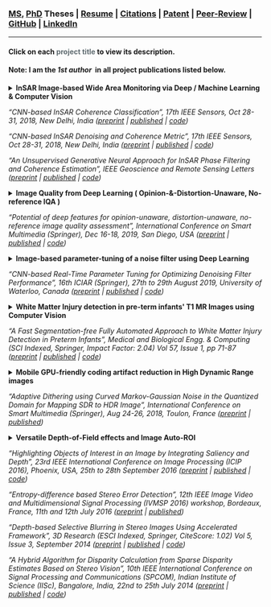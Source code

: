 ### [MS](Subhayan_NITK_Thesis_Oct14.pdf), [PhD](https://doi.org/10.7939/r3-pzk9-6119) Theses | [Resume](Subhayan_Mukherjee_Resume.pdf) | [Citations](https://scholar.google.co.in/citations?user=WNb9c1MAAAAJ) | [Patent](https://pdfpiw.uspto.gov/.piw?PageNum=0&docid=10223774&IDKey=42CB8E806635%0D%0A&HomeUrl=http%3A%2F%2Fpatft.uspto.gov%2Fnetacgi%2Fnph-Parser%3FSect1%3DPTO1%2526Sect2%3DHITOFF%2526p%3D1%2526u%3D%2Fnetahtml%2FPTO%2Fsrchnum.html%2526r%3D1%2526f%3DG%2526l%3D50%2526d%3DPALL%2526s1%3D10223774.PN.%2526OS%3D%2526RS%3D) | [Peer-Review]([https://publons.com/researcher/3127318/subhayan-mukherjee/peer-review/](https://www.webofscience.com/wos/author/record/2245200)) | [GitHub](https://github.com/subhayanmukherjee) | [LinkedIn](https://www.linkedin.com/in/subhayanmukherjee/)

---

#### **Click** on each <font color="#606c71"><strong>project title</strong></font> to view its description.
#### **Note**: I am the _**1st author**_&nbsp; in all project publications listed below.

<details>
  <summary><b>InSAR Image-based Wide Area Monitoring via Deep / Machine Learning & Computer Vision</b></summary>
  <p>Wide Area Monitoring System: Combining Machine Learning, Deep Learning & Computer Vision techniques to enhance the accuracy and speed of large scale motion mapping of ground displacement caused by groundwater extraction, mining, oil & gas, urban development etc. from Inteferometric Synthetic Aperture Radar (InSAR) satellite images. Developed first ever Convolutional Neural Network-based filtering and point-wise signal quality quantification methodology for InSAR, and further improved it to CNN-guided generative modeling-based approach.</p>
  <p>Implemented in Keras with Tensorflow-GPU back-end and Python, supported by the numpy, scipy, scikit-image, scikit-learn and matplotlib libraries in an Anaconda environment.</p>
</details>
<p style="font-style:italic;">
“CNN-based InSAR Coherence Classification”, 17th IEEE Sensors, Oct 28-31, 2018, New Delhi, India (<a href="https://arxiv.org/pdf/2001.06956">preprint</a> | <a href="https://doi.org/10.1109/ICSENS.2018.8589742">published</a> | <a href="https://github.com/subhayanmukherjee/classcoherence">code</a>)
</p>
<p style="font-style:italic;">
“CNN-based InSAR Denoising and Coherence Metric”, 17th IEEE Sensors, Oct 28-31, 2018, New Delhi, India (<a href="https://arxiv.org/pdf/2001.06954">preprint</a> | <a href="https://doi.org/10.1109/ICSENS.2018.8589920">published</a> | <a href="https://github.com/subhayanmukherjee/cnninsar">code</a>)
</p>
<p style="font-style:italic;">
“An Unsupervised Generative Neural Approach for InSAR Phase Filtering and Coherence Estimation”, IEEE Geoscience and Remote Sensing Letters (<a href="https://arxiv.org/pdf/2001.09631">preprint</a> | <a href="https://doi.org/10.1109/LGRS.2020.3010504">published</a> | <a href="https://github.com/subhayanmukherjee/geninsar">code</a>)
</p>

<details>
  <summary><b>Image Quality from Deep Learning ( Opinion-&-Distortion-Unaware, No-reference IQA )</b></summary>
  <p>Algorithm-based Image Quality Assessment outputs a quality score for a given (possibly distorted) input image to mimic the response of a human observer. Traditional IQA required a distortion-free version of the input image (full-reference), knowledge of types of possible distortions (distortion-aware) or training on subjective opinion scores (opinion-aware) and was based on hand-crafted features. This project proposes and validates the first ever method to overcome all of these limitations using learned features.</p>
</details>
<p style="font-style:italic;">
“Potential of deep features for opinion-unaware, distortion-unaware, no-reference image quality assessment”, International Conference on Smart Multimedia (Springer), Dec 16-18, 2019, San Diego, USA (<a href="https://arxiv.org/pdf/1911.11903">preprint</a> | <a href="https://doi.org/10.1007/978-3-030-54407-2_8">published</a> | <a href="https://github.com/subhayanmukherjee/deepiqa">code</a>)
</p>

<details>
  <summary><b>Image-based parameter-tuning of a noise filter using Deep Learning</b></summary>
  <p>This project explores a new direction in explainable Artificial Intelligence (AI). Most state-of-art deep-learning based noise removal algorithms involve some form of neural networks trained end-to-end (input: noisy image, output: clean image). Such methods are inexplicable "black-boxes" since we do not have a clear understanding of their inner workings and how change in input data distribution can affect their denoising performance. In contrast, this project proposes and validates a CNN-based method that tunes the parameter of a computer vision based (fully explainable) denoising algorithm based only on the noisy input image. Thus, we get the best of both worlds: explain-ability of vision and learning-based regression.</p>
</details>
<p style="font-style:italic;">
“CNN-based Real-Time Parameter Tuning for Optimizing Denoising Filter Performance”, 16th ICIAR (Springer), 27th to 29th August 2019, University of Waterloo, Canada (<a href="https://arxiv.org/pdf/2001.06961">preprint</a> | <a href="https://doi.org/10.1007/978-3-030-27202-9_10">published</a> | <a href="https://github.com/subhayanmukherjee/deeptune">code</a>)
</p>

<details>
  <summary><b>White Matter Injury detection in pre-term infants' T1 MR Images using Computer Vision</b></summary>
  <p>Injury to the white matter and periventricular regions in infant brains may serve as early predictors of developmental deficits. This project detects WMI from T1 MR images of pre-term infants, which is specially challenging due to lack of brain atlas, small size of the brain, short scan duration and their constant movement during scanning. This creates very low-resolution and extremely noisy MR images, making this project challenging. I developed the first fully automated WMI detection method that does not require brain atlas and heuristically approximates tissue segmentation, greatly reducing computation.</p>
</details>
<p style="font-style:italic;">
“A Fast Segmentation-free Fully Automated Approach to White Matter Injury Detection in Preterm Infants”, Medical and Biological Engg. & Computing (SCI Indexed, Springer, Impact Factor: 2.04) Vol 57, Issue 1, pp 71-87 (<a href="https://arxiv.org/pdf/1807.06604">preprint</a> | <a href="https://doi.org/10.1007/s11517-018-1829-9">published</a> | <a href="https://github.com/subhayanmukherjee/fastwmi">code</a>)
</p>

<details>
  <summary><b>Mobile GPU-friendly coding artifact reduction in High Dynamic Range images</b></summary>
  <p>Dolby Vision codecs encapsulate traditional ones like AVC/HEVC, and provide HDR capability. However, banding artefacts need to be handed while displaying SDR content on HDR screens. Computationally constrained mobile GPU environments restrict use of traditional filtering-based methods. I developed a dithering-based solution. It operates on individual pixels and modulates noise injection based on slope of Inverse Tone Mapping curve. Use cases also include those where the input is quantized due to bit-depth conversion, but the unquantized original version is unavailable. In another project, I approximated the tone-mapping curve (via interpolation) using fewer number of points without any perceptible quality degradation. This approximation resulted in a four-fold improvement in performance of the respective HDR processing pipeline. I conducted subjective experiments on the Dolby Pulsar professional reference monitor to validate my proposed methods.</p>
  <p>Simulations/prototyping done in Matlab and implementations in the C programming language.</p>
</details>
<p style="font-style:italic;">
“Adaptive Dithering using Curved Markov-Gaussian Noise in the Quantized Domain for Mapping SDR to HDR Image”, International Conference on Smart Multimedia (Springer), Aug 24-26, 2018, Toulon, France (<a href="https://arxiv.org/pdf/2001.06983">preprint</a> | <a href="https://doi.org/10.1007/978-3-030-04375-9_17">published</a>)
</p>

<details>
  <summary><b>Versatile Depth-of-Field effects and Image Auto-ROI</b></summary>
  <p>This is somewhat similar in purpose to the "Lens Blur" feature in the Google Camera android app, though the methodology and input modality are completely different:</p>
  <p>1. Formulation of a novel stereo disparity estimation algorithm based on sparse disparity estimates. Here, only disparities of segment boundaries of the left image are estimated, which form the basis for interpolating the remaining disparities. Thus, the stereo matching process becomes time-efficient.</p>
  <p>2. Part of the computationally intensive tasks are offloaded to GPUs using Java-APARAPI, while the rest are dispatched to the multiple cores of the CPU using the Java Thread Pool (JTP). This results in parallel processing and reduced execution time.</p>
  <p>3. Using the depth map output by the proposed algorithm, selective Gaussian blurring of 3D video scenes based on the depths of non-interest to the user were carried out, simulating artificial depth-of-field effects found in professional cameras. This is useful in portraiture, macro-photography etc.</p>
  <p>4. Depth information acquired from sensor modalities like stereo is used along with saliency to auto-emphasize objects of interest in a scene, thus increasing its visual appeal without user intervention.</p>
  <p>5. Design & validation of novel entropy-based confidence measure for stereo error detection.</p>
</details>
<p style="font-style:italic;">
“Highlighting Objects of Interest in an Image by Integrating Saliency and Depth”, 23rd IEEE International Conference on Image Processing (ICIP 2016), Phoenix, USA, 25th to 28th September 2016 (<a href="https://arxiv.org/pdf/1711.10515">preprint</a> | <a href="https://doi.org/10.1109/ICIP.2016.7532308">published</a> | <a href="https://github.com/subhayanmukherjee/autoroi">code</a>)
</p>
<p style="font-style:italic;">
“Entropy-difference based Stereo Error Detection”, 12th IEEE Image Video and Multidimensional Signal Processing (IVMSP 2016) workshop, Bordeaux, France, 11th and 12th July 2016 (<a href="https://arxiv.org/pdf/1711.10412">preprint</a> | <a href="https://doi.org/10.1109/IVMSPW.2016.7528177">published</a>)
</p>
<p style="font-style:italic;">
“Depth-based Selective Blurring in Stereo Images Using Accelerated Framework”, 3D Research (ESCI Indexed, Springer, CiteScore: 1.02) Vol 5, Issue 3, September 2014 (<a href="https://arxiv.org/pdf/2001.07809">preprint</a> | <a href="https://doi.org/10.1007/s13319-014-0014-7">published</a> | <a href="https://github.com/subhayanmukherjee/depthblur">code</a>)
</p>
<p style="font-style:italic;">
“A Hybrid Algorithm for Disparity Calculation from Sparse Disparity Estimates Based on Stereo Vision”, 10th IEEE International Conference on Signal Processing and Communications (SPCOM), Indian Institute of Science (IISc), Bangalore, India, 22nd to 25th July 2014 (<a href="https://arxiv.org/pdf/2001.06967">preprint</a> | <a href="https://doi.org/10.1109/SPCOM.2014.6983949">published</a> | <a href="https://github.com/subhayanmukherjee/sparsestereo">code</a>)
</p>
